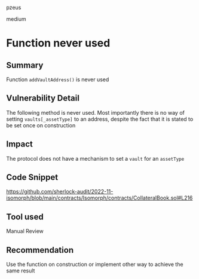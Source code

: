 pzeus

medium

# Function never used

## Summary
Function `addVaultAddress()` is never used
## Vulnerability Detail
The following method is never used. Most importantly there is no way of setting `vaults[_assetType]` to an address, despite the fact that it is stated to be set once on  construction
## Impact
The protocol does not have a mechanism to set a `vault` for an `assetType`
## Code Snippet
https://github.com/sherlock-audit/2022-11-isomorph/blob/main/contracts/Isomorph/contracts/CollateralBook.sol#L216
## Tool used
Manual Review
## Recommendation
Use the function on construction or implement other way to achieve the same result